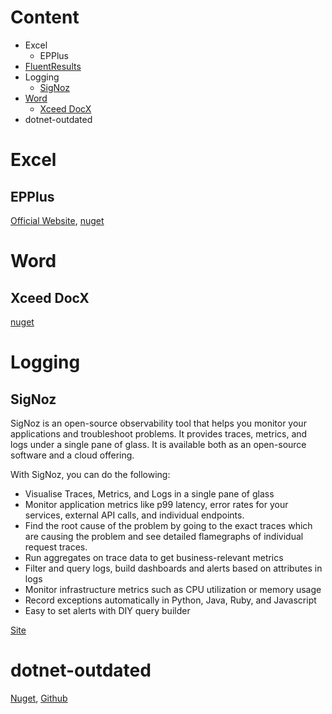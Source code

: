 # Content
* Excel
  * EPPlus
* [FluentResults](#fluentresults)
* Logging
  * [SigNoz](#signoz)
* [Word](#word)
  * [Xceed DocX](#xceed-docx)
* dotnet-outdated

# Excel
## EPPlus
[Official Website](https://www.epplussoftware.com/),
[nuget](https://www.nuget.org/packages/EPPlus/)

# Word
## Xceed DocX
[nuget](https://www.nuget.org/packages/DocX)

# Logging
## SigNoz
SigNoz is an open-source observability tool that helps you monitor your applications and troubleshoot problems. It provides traces, metrics, and logs under a single pane of glass. It is available both as an open-source software and a cloud offering.

With SigNoz, you can do the following:
* Visualise Traces, Metrics, and Logs in a single pane of glass
* Monitor application metrics like p99 latency, error rates for your services, external API calls, and individual endpoints.
* Find the root cause of the problem by going to the exact traces which are causing the problem and see detailed flamegraphs of individual request traces.
* Run aggregates on trace data to get business-relevant metrics
* Filter and query logs, build dashboards and alerts based on attributes in logs
* Monitor infrastructure metrics such as CPU utilization or memory usage
* Record exceptions automatically in Python, Java, Ruby, and Javascript
* Easy to set alerts with DIY query builder
    
[Site](https://signoz.io/)

# dotnet-outdated
[Nuget](https://www.nuget.org/packages/dotnet-outdated-tool), [Github](https://github.com/dotnet-outdated/dotnet-outdated)
